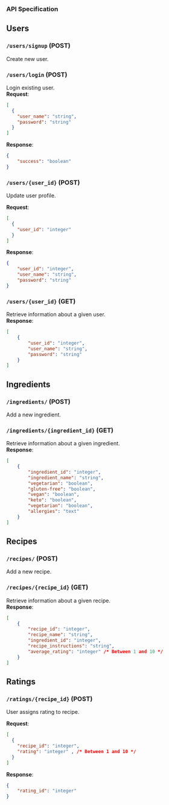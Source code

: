 ### API Specification

## Users
### `/users/signup` (POST)
Create new user.
### `/users/login` (POST)
Login existing user. <br />
**Request**:

```json
[
  {
    "user_name": "string",
    "password": "string"
  }
]
```
**Response**:

```json
{
    "success": "boolean"
}
```

### `/users/{user_id}` (POST)
Update user profile. <br />

**Request**:

```json
[
  {
    "user_id": "integer"
  }
]
```
**Response**:

```json
{
    "user_id": "integer",
    "user_name": "string",
    "password": "string"
}
```
### `/users/{user_id}` (GET)
Retrieve information about a given user. <br />
**Response**:

```json
[
    {
        "user_id": "integer",
        "user_name": "string",
        "password": "string"
    }
]
```

## Ingredients
### `/ingredients/` (POST)
Add a new ingredient.
### `/ingredients/{ingredient_id}` (GET)
Retrieve information about a given ingredient.  <br />
**Response**:

```json
[
    {
        "ingredient_id": "integer",
        "ingredient_name": "string",
        "vegetarian": "boolean",
        "gluten-free": "boolean",
        "vegan": "boolean",
        "keto": "boolean",
        "vegetarian": "boolean",
        "allergies": "text"
    }
]
```

## Recipes
### `/recipes/` (POST)
Add a new recipe.
### `/recipes/{recipe_id}` (GET)
Retrieve information about a given recipe. <br />
**Response**:

```json
[
    {
        "recipe_id": "integer",
        "recipe_name": "string",
        "ingredient_id": "integer",
        "recipe_instructions": "string",
        "average_rating": "integer" /* Between 1 and 10 */
    }
]
```

## Ratings
### `/ratings/{recipe_id}` (POST)
User assigns rating to recipe. <br />

**Request**:

```json
[
  {
    "recipe_id": "integer",
    "rating": "integer" , /* Between 1 and 10 */
  }
]
```
**Response**:

```json
{
    "rating_id": "integer"
}
```
